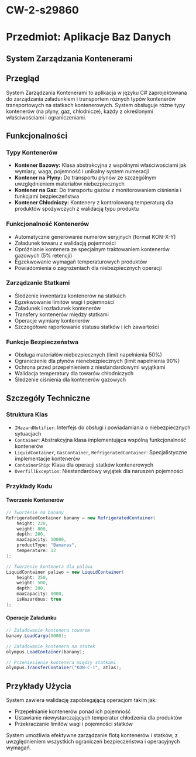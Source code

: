 # CW-2-s29860

# Przedmiot: Aplikacje Baz Danych
## System Zarządzania Kontenerami

## Przegląd
System Zarządzania Kontenerami to aplikacja w języku C# zaprojektowana do zarządzania załadunkiem i transportem różnych typów kontenerów transportowych na statkach kontenerowych. System obsługuje różne typy kontenerów (na płyny, gaz, chłodnicze), każdy z określonymi właściwościami i ograniczeniami.

## Funkcjonalności

### Typy Kontenerów
- **Kontener Bazowy:** Klasa abstrakcyjna z wspólnymi właściwościami jak wymiary, waga, pojemność i unikalny system numeracji
- **Kontener na Płyny:** Do transportu płynów ze szczególnym uwzględnieniem materiałów niebezpiecznych
- **Kontener na Gaz:** Do transportu gazów z monitorowaniem ciśnienia i funkcjami bezpieczeństwa
- **Kontener Chłodniczy:** Kontenery z kontrolowaną temperaturą dla produktów spożywczych z walidacją typu produktu

### Funkcjonalność Kontenerów
- Automatyczne generowanie numerów seryjnych (format KON-X-Y)
- Załadunek towaru z walidacją pojemności
- Opróżnianie kontenera ze specjalnym traktowaniem kontenerów gazowych (5% retencji)
- Egzekwowanie wymagań temperaturowych produktów
- Powiadomienia o zagrożeniach dla niebezpiecznych operacji

### Zarządzanie Statkami
- Śledzenie inwentarza kontenerów na statkach
- Egzekwowanie limitów wagi i pojemności
- Załadunek i rozładunek kontenerów
- Transfery kontenerów między statkami
- Operacje wymiany kontenerów
- Szczegółowe raportowanie statusu statków i ich zawartości

### Funkcje Bezpieczeństwa
- Obsługa materiałów niebezpiecznych (limit napełnienia 50%)
- Ograniczenie dla płynów nienebezpiecznych (limit napełnienia 90%)
- Ochrona przed przepełnieniem z niestandardowymi wyjątkami
- Walidacja temperatury dla towarów chłodniczych
- Śledzenie ciśnienia dla kontenerów gazowych

## Szczegóły Techniczne

### Struktura Klas
- `IHazardNotifier`: Interfejs do obsługi i powiadamiania o niebezpiecznych sytuacjach
- `Container`: Abstrakcyjna klasa implementująca wspólną funkcjonalność kontenerów
- `LiquidContainer`, `GasContainer`, `RefrigeratedContainer`: Specjalistyczne implementacje kontenerów
- `ContainerShip`: Klasa dla operacji statków kontenerowych
- `OverfillException`: Niestandardowy wyjątek dla naruszeń pojemności

### Przykłady Kodu

#### Tworzenie Kontenerów
```csharp
// Tworzenie na banany
RefrigeratedContainer banany = new RefrigeratedContainer(
    height: 220, 
    weight: 800, 
    depth: 200, 
    maxCapacity: 10000, 
    productType: "Bananas", 
    temperature: 12
);

// Tworzenie kontenera dla paliwa
LiquidContainer paliwo = new LiquidContainer(
    height: 250, 
    weight: 500, 
    depth: 200, 
    maxCapacity: 8000, 
    isHazardous: true
);
```

#### Operacje Załadunku
```csharp
// Załadowanie kontenera towarem
banany.LoadCargo(9000);

// Załadowanie kontenera na statek
olympus.LoadContainer(banany);

// Przeniesienie kontenera między statkami
olympus.TransferContainer("KON-C-1", atlas);
```

## Przykłady Użycia

System zawiera walidację zapobiegającą operacjom takim jak:
- Przepełnianie kontenerów ponad ich pojemność
- Ustawianie niewystarczających temperatur chłodzenia dla produktów
- Przekraczanie limitów wagi i pojemności statków

System umożliwia efektywne zarządzanie flotą kontenerów i statków, z uwzględnieniem wszystkich ograniczeń bezpieczeństwa i operacyjnych wymagań.
